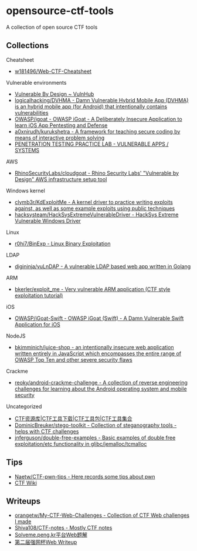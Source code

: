 # opensource-ctf-tools

A collection of open source CTF tools

## Collections

Cheatsheet

* [w181496/Web-CTF-Cheatsheet](https://github.com/w181496/Web-CTF-Cheatsheet)

Vulnerable environments

* [Vulnerable By Design ~ VulnHub](https://www.vulnhub.com/)
* [logicalhacking/DVHMA - Damn Vulnerable Hybrid Mobile App (DVHMA) is an hybrid mobile app (for Android) that intentionally contains vulnerabilities](https://github.com/logicalhacking/DVHMA)
* [OWASP/igoat - OWASP iGoat - A Deliberately Insecure Application to learn iOS App Pentesting and Defense](https://github.com/OWASP/igoat)
* [a0xnirudh/kurukshetra - A framework for teaching secure coding by means of interactive problem solving](https://github.com/a0xnirudh/kurukshetra)
* [PENETRATION TESTING PRACTICE LAB - VULNERABLE APPS / SYSTEMS](http://www.amanhardikar.com/mindmaps/Practice.html)

AWS

* [RhinoSecurityLabs/cloudgoat - Rhino Security Labs' "Vulnerable by Design" AWS infrastructure setup tool](https://github.com/RhinoSecurityLabs/cloudgoat)

Windows kernel

* [clymb3r/KdExploitMe - A kernel driver to practice writing exploits against, as well as some example exploits using public techniques](https://github.com/clymb3r/KdExploitMe)
* [hacksysteam/HackSysExtremeVulnerableDriver - HackSys Extreme Vulnerable Windows Driver](https://github.com/hacksysteam/HackSysExtremeVulnerableDriver)

Linux

* [r0hi7/BinExp - Linux Binary Exploitation](https://github.com/r0hi7/BinExp)

LDAP

* [digininja/vuLnDAP - A vulnerable LDAP based web app written in Golang](https://github.com/digininja/vuLnDAP)

ARM

* [bkerler/exploit_me - Very vulnerable ARM application (CTF style exploitation tutorial)](https://github.com/bkerler/exploit_me)

iOS

* [OWASP/iGoat-Swift - OWASP iGoat (Swift) - A Damn Vulnerable Swift Application for iOS](https://github.com/OWASP/iGoat-Swift)

NodeJS

* [bkimminich/juice-shop - an intentionally insecure web application written entirely in JavaScript which encompasses the entire range of OWASP Top Ten and other severe security flaws](https://github.com/bkimminich/juice-shop)

Crackme

* [reoky/android-crackme-challenge - A collection of reverse engineering challenges for learning about the Android operating system and mobile security](https://github.com/reoky/android-crackme-challenge)

Uncategorized

* [CTF资源库|CTF工具下载|CTF工具包|CTF工具集合](https://www.ctftools.com/down/)
* [DominicBreuker/stego-toolkit - Collection of steganography tools - helps with CTF challenges](https://github.com/DominicBreuker/stego-toolkit)
* [jnferguson/double-free-examples - Basic examples of double free exploitation/etc functionality in glibc/jemalloc/tcmalloc](https://github.com/jnferguson/double-free-examples)

## Tips

* [Naetw/CTF-pwn-tips - Here records some tips about pwn](https://github.com/Naetw/CTF-pwn-tips)
* [CTF Wiki](https://ctf-wiki.github.io/ctf-wiki/)

## Writeups

* [orangetw/My-CTF-Web-Challenges - Collection of CTF Web challenges I made](https://github.com/orangetw/My-CTF-Web-Challenges)
* [Shiva108/CTF-notes - Mostly CTF notes](https://github.com/Shiva108/CTF-notes)
* [Solveme.peng.kr平台Web题解](http://www.freebuf.com/articles/web/165537.html)
* [第二届强网杯Web Writeup](http://www.cnblogs.com/iamstudy/articles/2th_qiangwangbei_ctf_writeup.html)

